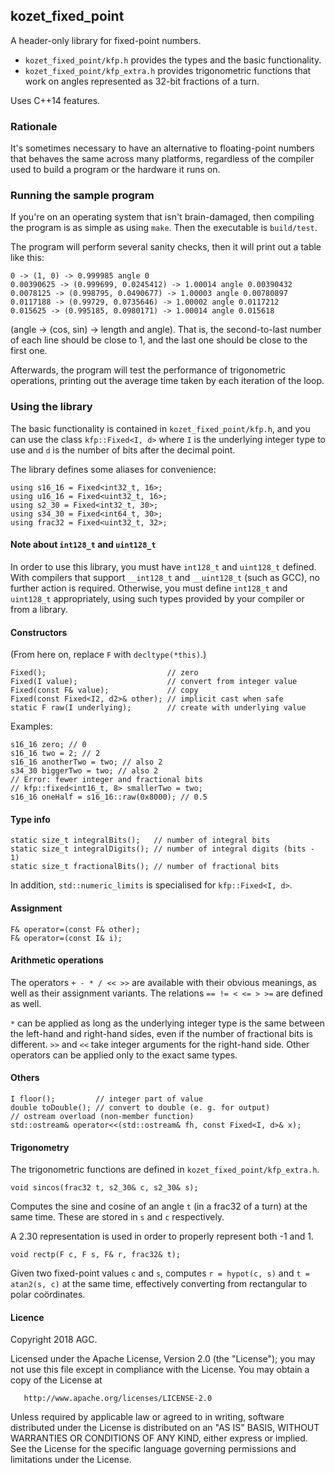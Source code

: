 ## kozet_fixed_point

A header-only library for fixed-point numbers.

* `kozet_fixed_point/kfp.h` provides the types and the basic functionality.
* `kozet_fixed_point/kfp_extra.h` provides trigonometric functions that work
  on angles represented as 32-bit fractions of a turn.

Uses C++14 features.

### Rationale

It's sometimes necessary to have an alternative to floating-point numbers
that behaves the same across many platforms, regardless of the compiler used
to build a program or the hardware it runs on.

### Running the sample program

If you're on an operating system that isn't brain-damaged, then compiling the
program is as simple as using `make`. Then the executable is `build/test`.

The program will perform several sanity checks, then it will print out a
table like this:

    0 -> (1, 0) -> 0.999985 angle 0
    0.00390625 -> (0.999699, 0.0245412) -> 1.00014 angle 0.00390432
    0.0078125 -> (0.998795, 0.0490677) -> 1.00003 angle 0.00780897
    0.0117188 -> (0.99729, 0.0735646) -> 1.00002 angle 0.0117212
    0.015625 -> (0.995185, 0.0980171) -> 1.00014 angle 0.015618

(angle → (cos, sin) → length and angle). That is, the second-to-last number
of each line should be close to 1, and the last one should be close to the
first one.

Afterwards, the program will test the performance of trigonometric
operations, printing out the average time taken by each iteration of the
loop.

### Using the library

The basic functionality is contained in `kozet_fixed_point/kfp.h`, and you
can use the class `kfp::Fixed<I, d>` where `I` is the underlying integer
type to use and `d` is the number of bits after the decimal point.

The library defines some aliases for convenience:

    using s16_16 = Fixed<int32_t, 16>;
    using u16_16 = Fixed<uint32_t, 16>;
    using s2_30 = Fixed<int32_t, 30>;
    using s34_30 = Fixed<int64_t, 30>;
    using frac32 = Fixed<uint32_t, 32>;

#### Note about `int128_t` and `uint128_t`

In order to use this library, you must have `int128_t` and `uint128_t`
defined. With compilers that support `__int128_t` and `__uint128_t` (such as
GCC), no further action is required. Otherwise, you must define `int128_t`
and `uint128_t` appropriately, using such types provided by your compiler
or from a library.

#### Constructors

(From here on, replace `F` with `decltype(*this)`.)

    Fixed();                           // zero
    Fixed(I value);                    // convert from integer value
    Fixed(const F& value);             // copy
    Fixed(const Fixed<I2, d2>& other); // implicit cast when safe
    static F raw(I underlying);        // create with underlying value

Examples:

    s16_16 zero; // 0
    s16_16 two = 2; // 2
    s16_16 anotherTwo = two; // also 2
    s34_30 biggerTwo = two; // also 2
    // Error: fewer integer and fractional bits
    // kfp::fixed<int16_t, 8> smallerTwo = two;
    s16_16 oneHalf = s16_16::raw(0x8000); // 0.5

#### Type info

    static size_t integralBits();   // number of integral bits
    static size_t integralDigits(); // number of integral digits (bits - 1)
    static size_t fractionalBits(); // number of fractional bits

In addition, `std::numeric_limits` is specialised for `kfp::Fixed<I, d>`.

#### Assignment

    F& operator=(const F& other);
    F& operator=(const I& i);

#### Arithmetic operations

The operators `+ - * / << >>` are available with their obvious meanings,
as well as their assignment variants. The relations `== != < <= > >=` are
defined as well.

`*` can be applied as long as the underlying integer type is the same between
the left-hand and right-hand sides, even if the number of fractional bits
is different. `>>` and `<<` take integer arguments for the right-hand side.
Other operators can be applied only to the exact same types.

#### Others

    I floor();         // integer part of value
    double toDouble(); // convert to double (e. g. for output)
    // ostream overload (non-member function)
    std::ostream& operator<<(std::ostream& fh, const Fixed<I, d>& x);

#### Trigonometry

The trigonometric functions are defined in `kozet_fixed_point/kfp_extra.h`.

    void sincos(frac32 t, s2_30& c, s2_30& s);

Computes the sine and cosine of an angle `t` (in a frac32 of a turn) at the
same time. These are stored in `s` and `c` respectively.

A 2.30 representation is used in order to properly represent both -1 and 1.

    void rectp(F c, F s, F& r, frac32& t);

Given two fixed-point values `c` and `s`, computes `r = hypot(c, s)` and
`t = atan2(s, c)` at the same time, effectively converting from rectangular
to polar coördinates.

#### Licence

   Copyright 2018 AGC.

   Licensed under the Apache License, Version 2.0 (the "License");
   you may not use this file except in compliance with the License.
   You may obtain a copy of the License at

       http://www.apache.org/licenses/LICENSE-2.0

   Unless required by applicable law or agreed to in writing, software
   distributed under the License is distributed on an "AS IS" BASIS,
   WITHOUT WARRANTIES OR CONDITIONS OF ANY KIND, either express or implied.
   See the License for the specific language governing permissions and
   limitations under the License.